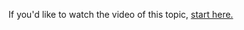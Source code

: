 If you'd like to watch the video of this topic,
<a href="resources/videoviewer/video.html?id=180433369" target="videoviewer">start here.</a>
